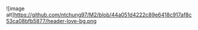 ![image alt]https://github.com/ntchung97/M2/blob/44a051d4222c89e6418c917af8c53ca08bfb5877/header-love-bg.png
